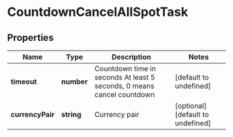 # CountdownCancelAllSpotTask

## Properties

Name | Type | Description | Notes
------------ | ------------- | ------------- | -------------
**timeout** | **number** | Countdown time in seconds At least 5 seconds, 0 means cancel countdown | [default to undefined]
**currencyPair** | **string** | Currency pair | [optional] [default to undefined]

